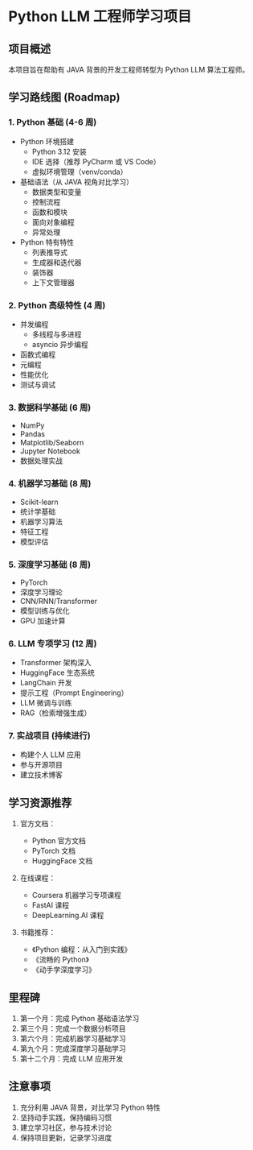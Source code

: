 # Python LLM 工程师学习项目

## 项目概述

本项目旨在帮助有 JAVA 背景的开发工程师转型为 Python LLM 算法工程师。

## 学习路线图 (Roadmap)

### 1. Python 基础 (4-6 周)

- Python 环境搭建
  - Python 3.12 安装
  - IDE 选择（推荐 PyCharm 或 VS Code）
  - 虚拟环境管理（venv/conda）
- 基础语法（从 JAVA 视角对比学习）
  - 数据类型和变量
  - 控制流程
  - 函数和模块
  - 面向对象编程
  - 异常处理
- Python 特有特性
  - 列表推导式
  - 生成器和迭代器
  - 装饰器
  - 上下文管理器

### 2. Python 高级特性 (4 周)

- 并发编程
  - 多线程与多进程
  - asyncio 异步编程
- 函数式编程
- 元编程
- 性能优化
- 测试与调试

### 3. 数据科学基础 (6 周)

- NumPy
- Pandas
- Matplotlib/Seaborn
- Jupyter Notebook
- 数据处理实战

### 4. 机器学习基础 (8 周)

- Scikit-learn
- 统计学基础
- 机器学习算法
- 特征工程
- 模型评估

### 5. 深度学习基础 (8 周)

- PyTorch
- 深度学习理论
- CNN/RNN/Transformer
- 模型训练与优化
- GPU 加速计算

### 6. LLM 专项学习 (12 周)

- Transformer 架构深入
- HuggingFace 生态系统
- LangChain 开发
- 提示工程（Prompt Engineering）
- LLM 微调与训练
- RAG（检索增强生成）

### 7. 实战项目 (持续进行)

- 构建个人 LLM 应用
- 参与开源项目
- 建立技术博客

## 学习资源推荐

1. 官方文档：

   - Python 官方文档
   - PyTorch 文档
   - HuggingFace 文档

2. 在线课程：

   - Coursera 机器学习专项课程
   - FastAI 课程
   - DeepLearning.AI 课程

3. 书籍推荐：
   - 《Python 编程：从入门到实践》
   - 《流畅的 Python》
   - 《动手学深度学习》

## 里程碑

1. 第一个月：完成 Python 基础语法学习
2. 第三个月：完成一个数据分析项目
3. 第六个月：完成机器学习基础学习
4. 第九个月：完成深度学习基础学习
5. 第十二个月：完成 LLM 应用开发

## 注意事项

1. 充分利用 JAVA 背景，对比学习 Python 特性
2. 坚持动手实践，保持编码习惯
3. 建立学习社区，参与技术讨论
4. 保持项目更新，记录学习进度
